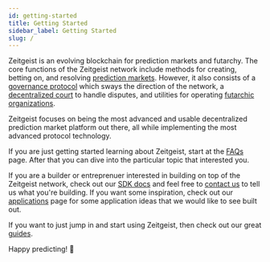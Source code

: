 ```yaml
---
id: getting-started
title: Getting Started
sidebar_label: Getting Started
slug: /
---
```


Zeitgeist is an evolving blockchain for prediction markets and futarchy. The
core functions of the Zeitgeist network include methods for creating, betting
on, and resolving [prediction markets][]. However, it also consists of a
[governance protocol][] which sways the direction of the network, a
[decentralized court][] to handle disputes, and utilities for operating
[futarchic organizations][].

Zeitgeist focuses on being the most advanced and usable decentralized prediction
market platform out there, all while implementing the most advanced protocol
technology.

If you are just getting started learning about Zeitgeist, start at the [FAQs][]
page. After that you can dive into the particular topic that interested you.

If you are a builder or entreprenuer interested in building on top of the
Zeitgeist network, check out our [SDK docs][] and feel free to [contact us][] to
tell us what you're building. If you want some inspiration, check out our
[applications][] page for some application ideas that we would like to see built
out.

If you want to just jump in and start using Zeitgeist, then check out our great
[guides][].

Happy predicting! 🔮

[prediction markets]: prediction-markets.md
[governance protocol]: governance.md
[decentralized court]: court.md
[futarchic organizations]: futarchy.md
[faqs]: faq.md
[sdk docs]: sdk.md
[contact us]: mailto:hi@zeitgeist.pm
[applications]: applications.md
[guides]: guides.md
